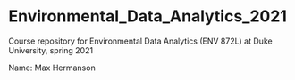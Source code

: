 # Environmental_Data_Analytics_2021
Course repository for Environmental Data Analytics (ENV 872L) at Duke University, spring 2021

Name: Max Hermanson 